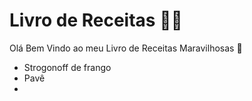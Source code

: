 # Livro de Receitas :woman_cook:

Olá Bem Vindo ao meu Livro de Receitas Maravilhosas :wave:

- Strogonoff de frango
- Pavê
- 